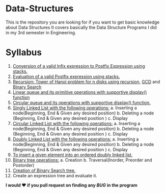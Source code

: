 # Data-Structures
This is the repository you are looking for if you want to get basic knowledge about Data Structures
It covers basically the Data Structure Programs I did in my 3rd semester in Engineering.

# Syllabus

1. [Conversion of a valid Infix expression to Postfix Expression using stacks.](https://github.com/ayush1612/Data-Structures/blob/master/convert_expression.c)
2. [Evaluation of a valid Postfix expression using stacks.](https://github.com/ayush1612/Data-Structures/blob/master/postfix.c)
3. [Recursion: Tower of Hanoi problem for n disks using recursion](https://github.com/ayush1612/Data-Structures/blob/master/toh.c), [GCD](https://github.com/ayush1612/Data-Structures/blob/master/GCD_recursive.c) and [Binary Search](https://github.com/ayush1612/Data-Structures/blob/master/bs_rec.c)
4. [Linear queue and its primitive operations with supportive display() function](https://github.com/ayush1612/Data-Structures/blob/master/LinearQ.c)
5. [Circular queue and its operations with supportive display() function.](https://github.com/ayush1612/Data-Structures/blob/master/CircularQ.c)
6. [Singly Linked List with the following operations:](https://github.com/ayush1612/Data-Structures/blob/master/SinglyLinkList.c)
a. Inserting a node(Beginning, End & Given any desired position)
b. Deleting a node (Beginning, End & Given any desired position )
c. Display
7. [Circular Linked List with the following operations:](https://github.com/ayush1612/Data-Structures/blob/master/CircularQ.c)
a. Inserting a node(Beginning, End & Given any desired position)
b. Deleting a node (Beginning, End & Given any desired position )
c. Display
8. [Doubly Linked List with the following operations:](https://github.com/ayush1612/Data-Structures/blob/master/DoublyLinkList.c)
a. Inserting a node(Beginning, End & Given any desired position)
b. Deleting a node (Beginning, End & Given any desired position )
c. Display
9. [To insert a given element into an ordered doubly linked list.](https://github.com/ayush1612/Data-Structures/blob/master/OrderedDoublyLL.c)
10. [Binary tree operations:](https://github.com/ayush1612/Data-Structures/blob/master/BinaryTree.c)
a. Creation
b. Traversal(Inorder, Preorder and Postorder)
11. [Creation of Binary Search tree.](https://github.com/ayush1612/Data-Structures/blob/master/BinarySearchTree.c)
12. Create an expression tree and evaluate it.

**I would :heart: if you pull request on finding any _BUG_ in the program**
